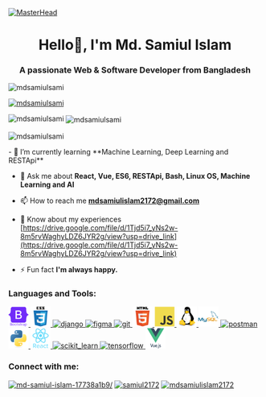 [![MasterHead](https://www.nelsoncap.com/wp-content/uploads/2021/04/2021.04-Technology.jpg)](https://mdsamiulsami.io)
<h1 align="center">Hello🤠, I'm Md. Samiul Islam</h1>
<h3 align="center">A passionate Web & Software Developer from Bangladesh</h3>
<!-- <img align = "right" alt = "Coding" width = "400" src = "https://i.ibb.co/JFTnB3g/5ARz.gif" > -->

<p align="left"> <img src="https://komarev.com/ghpvc/?username=mdsamiulsami&label=Profile%20views&color=0e75b6&style=flat" alt="mdsamiulsami" /> </p>

<p align="left"> <a href="https://github.com/ryo-ma/github-profile-trophy"><img src="https://github-profile-trophy.vercel.app/?username=mdsamiulsami" alt="mdsamiulsami" /></a> </p>

<p><img align="left" src="https://github-readme-stats.vercel.app/api/top-langs?username=mdsamiulsami&show_icons=true&locale=en&layout=compact" alt="mdsamiulsami" /></p>

<p>&nbsp;<img align="center" src="https://github-readme-stats.vercel.app/api?username=mdsamiulsami&show_icons=true&locale=en" alt="mdsamiulsami" /></p>

<p><img align="center" src="https://github-readme-streak-stats.herokuapp.com/?user=mdsamiulsami&" alt="mdsamiulsami" /></p>
- 🌱 I’m currently learning **Machine Learning, Deep Learning and RESTApi**

- 💬 Ask me about **React, Vue, ES6, RESTApi, Bash, Linux OS, Machine Learning and AI**

- 📫 How to reach me **mdsamiulislam2172@gmail.com**

- 📄 Know about my experiences [https://drive.google.com/file/d/1Tjd5i7_yNs2w-8m5rvWaghyLDZ6JYR2g/view?usp=drive_link](https://drive.google.com/file/d/1Tjd5i7_yNs2w-8m5rvWaghyLDZ6JYR2g/view?usp=drive_link)

- ⚡ Fun fact **I'm always happy.**

<h3 align="left">Languages and Tools:</h3>
<p align="left"> <a href="https://getbootstrap.com" target="_blank" rel="noreferrer"> <img src="https://raw.githubusercontent.com/devicons/devicon/master/icons/bootstrap/bootstrap-plain-wordmark.svg" alt="bootstrap" width="40" height="40"/> </a> <a href="https://www.w3schools.com/css/" target="_blank" rel="noreferrer"> <img src="https://raw.githubusercontent.com/devicons/devicon/master/icons/css3/css3-original-wordmark.svg" alt="css3" width="40" height="40"/> </a> <a href="https://www.djangoproject.com/" target="_blank" rel="noreferrer"> <img src="https://cdn.worldvectorlogo.com/logos/django.svg" alt="django" width="40" height="40"/> </a> <a href="https://www.figma.com/" target="_blank" rel="noreferrer"> <img src="https://www.vectorlogo.zone/logos/figma/figma-icon.svg" alt="figma" width="40" height="40"/> </a> <a href="https://git-scm.com/" target="_blank" rel="noreferrer"> <img src="https://www.vectorlogo.zone/logos/git-scm/git-scm-icon.svg" alt="git" width="40" height="40"/> </a> <a href="https://www.w3.org/html/" target="_blank" rel="noreferrer"> <img src="https://raw.githubusercontent.com/devicons/devicon/master/icons/html5/html5-original-wordmark.svg" alt="html5" width="40" height="40"/> </a> <a href="https://developer.mozilla.org/en-US/docs/Web/JavaScript" target="_blank" rel="noreferrer"> <img src="https://raw.githubusercontent.com/devicons/devicon/master/icons/javascript/javascript-original.svg" alt="javascript" width="40" height="40"/> </a> <a href="https://www.linux.org/" target="_blank" rel="noreferrer"> <img src="https://raw.githubusercontent.com/devicons/devicon/master/icons/linux/linux-original.svg" alt="linux" width="40" height="40"/> </a> <a href="https://www.mysql.com/" target="_blank" rel="noreferrer"> <img src="https://raw.githubusercontent.com/devicons/devicon/master/icons/mysql/mysql-original-wordmark.svg" alt="mysql" width="40" height="40"/> </a> <a href="https://postman.com" target="_blank" rel="noreferrer"> <img src="https://www.vectorlogo.zone/logos/getpostman/getpostman-icon.svg" alt="postman" width="40" height="40"/> </a> <a href="https://www.python.org" target="_blank" rel="noreferrer"> <img src="https://raw.githubusercontent.com/devicons/devicon/master/icons/python/python-original.svg" alt="python" width="40" height="40"/> </a> <a href="https://reactjs.org/" target="_blank" rel="noreferrer"> <img src="https://raw.githubusercontent.com/devicons/devicon/master/icons/react/react-original-wordmark.svg" alt="react" width="40" height="40"/> </a> <a href="https://scikit-learn.org/" target="_blank" rel="noreferrer"> <img src="https://upload.wikimedia.org/wikipedia/commons/0/05/Scikit_learn_logo_small.svg" alt="scikit_learn" width="40" height="40"/> </a> <a href="https://www.tensorflow.org" target="_blank" rel="noreferrer"> <img src="https://www.vectorlogo.zone/logos/tensorflow/tensorflow-icon.svg" alt="tensorflow" width="40" height="40"/> </a> <a href="https://vuejs.org/" target="_blank" rel="noreferrer"> <img src="https://raw.githubusercontent.com/devicons/devicon/master/icons/vuejs/vuejs-original-wordmark.svg" alt="vuejs" width="40" height="40"/> </a> </p>

<h3 align="left">Connect with me:</h3>
<p align="left">
<a href="https://linkedin.com/in/md-samiul-islam-17738a1b9/" target="blank"><img align="center" src="https://raw.githubusercontent.com/rahuldkjain/github-profile-readme-generator/master/src/images/icons/Social/linked-in-alt.svg" alt="md-samiul-islam-17738a1b9/" height="30" width="40" /></a>
<a href="https://kaggle.com/samiul2172" target="blank"><img align="center" src="https://raw.githubusercontent.com/rahuldkjain/github-profile-readme-generator/master/src/images/icons/Social/kaggle.svg" alt="samiul2172" height="30" width="40" /></a>
<a href="https://www.leetcode.com/mdsamiulislam2172" target="blank"><img align="center" src="https://raw.githubusercontent.com/rahuldkjain/github-profile-readme-generator/master/src/images/icons/Social/leet-code.svg" alt="mdsamiulislam2172" height="30" width="40" /></a>
</p>

